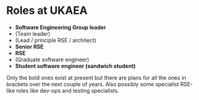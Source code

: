 # Roles at UKAEA
 
* **Software Engineering Group leader**
* (Team leader)
* (Lead / principle RSE / architect)
* **Senior RSE**
* **RSE**
* (Graduate software engineer)
* **Student software engineer (sandwich student)**
 
Only the bold ones exist at present but there are plans for all the ones in brackets over the next couple of years. Also possibly some specialist RSE-like roles like dev-ops and testing specialists.
